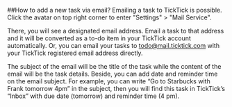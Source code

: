 ##How to add a new task via email?
Emailing a task to TickTick is possible. Click the avatar on top right  corner to enter "Settings" > "Mail Service".

There, you will see a designated email address. Email a task to that address and it will be converted as a to-do item in your TickTick account automatically. Or, you can email your tasks to [todo@mail.ticktick.com]( todo@mail.ticktick.com) with your TickTick registered email address directly.

The subject of the email will be the title of the task while the content of the email will be the task details. Beside, you can add date and reminder time on the email subject. For example, you can write “Go to Starbucks with Frank tomorrow 4pm” in the subject, then you will find this task in TickTick’s “Inbox” with due date (tomorrow) and reminder time (4 pm).
